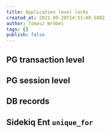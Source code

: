 ```yaml
---
title: Application level locks
created_at: 2021-09-28T14:53:08.580Z
author: Tomasz Wróbel
tags: []
publish: false
---
```


## PG transaction level

## PG session level

## DB records

## Sidekiq Ent `unique_for`

<!-- https://stackoverflow.com/questions/5748143/what-transaction-behavior-should-we-expect-if-the-client-dies -->
